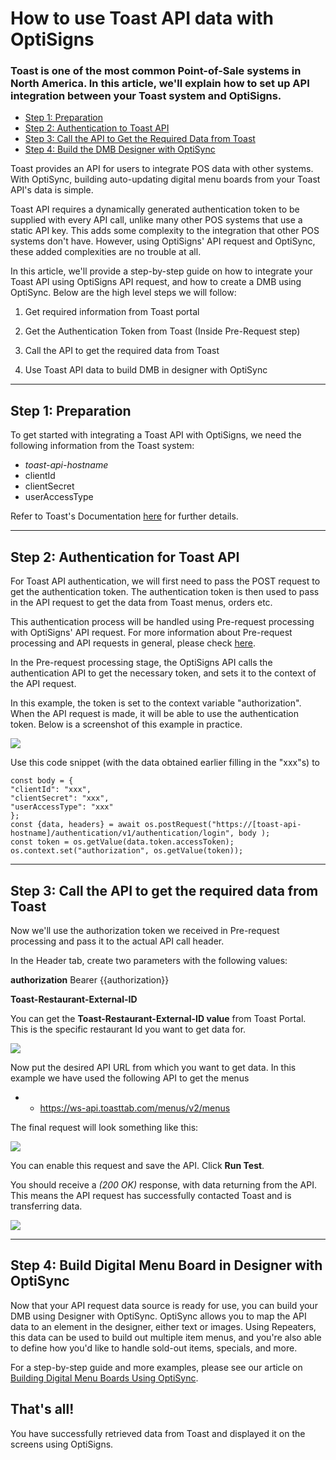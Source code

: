# How to use Toast API data with OptiSigns

### Toast is one of the most common Point-of-Sale systems in North America. In this article, we'll explain how to set up API integration between your Toast system and OptiSigns.

* [Step 1: Preparation](#Step1)
* [Step 2: Authentication to Toast API](#Step2)
* [Step 3: Call the API to Get the Required Data from Toast](#Step3)
* [Step 4: Build the DMB Designer with OptiSync](#Step4)

Toast provides an API for users to integrate POS data with other systems. With OptiSync, building auto-updating digital menu boards from your Toast API's data is simple.

Toast API requires a dynamically generated authentication token to be supplied with every API call, unlike many other POS systems that use a static API key. This adds some complexity to the integration that other POS systems don't have. However, using OptiSigns' API request and OptiSync, these added complexities are no trouble at all.

In this article, we'll provide a step-by-step guide on how to integrate your Toast API using OptiSigns API request, and how to create a DMB using OptiSync. Below are the high level steps we will follow:

1. Get required information from Toast portal

2. Get the Authentication Token from Toast (Inside Pre-Request step)

3. Call the API to get the required data from Toast

4. Use Toast API data to build DMB in designer with OptiSync

---

Step 1: Preparation
-------------------

To get started with integrating a Toast API with OptiSigns, we need the following information from the Toast system:

* *toast-api-hostname*
* clientId
* clientSecret
* userAccessType

Refer to Toast's Documentation [here](https://doc.toasttab.com/doc/devguide/portalHowToBuildAToastIntegration.html) for further details.

---

Step 2: Authentication for Toast API
------------------------------------

For Toast API authentication, we will first need to pass the POST request to get the authentication token. The authentication token is then used to pass in the API request to get the data from Toast menus, orders etc.

This authentication process will be handled using Pre-request processing with OptiSigns' API request. For more information about Pre-request processing and API requests in general, please check [here](https://support.optisigns.com/hc/en-us/articles/22875592994195).

In the Pre-request processing stage, the OptiSigns API calls the authentication API to get the necessary token, and sets it to the context of the API request.

In this example, the token is set to the context variable "authorization". When the API request is made, it will be able to use the authentication token. Below is a screenshot of this example in practice.

![](https://support.optisigns.com/hc/article_attachments/31870675893011)

Use this code snippet (with the data obtained earlier filling in the "xxx"s) to

```
const body = {  
"clientId": "xxx",  
"clientSecret": "xxx",  
"userAccessType": "xxx"  
};  
const {data, headers} = await os.postRequest("https://[toast-api-hostname]/authentication/v1/authentication/login", body );  
const token = os.getValue(data.token.accessToken);  
os.context.set("authorization", os.getValue(token));
```

---

Step 3: Call the API to get the required data from Toast
--------------------------------------------------------

Now we'll use the authorization token we received in Pre-request processing and pass it to the actual API call header.

In the Header tab, create two parameters with the following values:

**authorization** Bearer {{authorization}}

**Toast-Restaurant-External-ID**

You can get the **Toast-Restaurant-External-ID value** from Toast Portal. This is the specific restaurant Id you want to get data for.

![](https://support.optisigns.com/hc/article_attachments/31870675894035)

Now put the desired API URL from which you want to get data. In this example we have used the following API to get the menus

* + <https://ws-api.toasttab.com/menus/v2/menus>

The final request will look something like this:

![](https://support.optisigns.com/hc/article_attachments/31870675898515)

You can enable this request and save the API. Click **Run Test**.

You should receive a *(200 OK)* response, with data returning from the API. This means the API request has successfully contacted Toast and is transferring data.

![](https://support.optisigns.com/hc/article_attachments/31870683910291)

---

Step 4: Build Digital Menu Board in Designer with OptiSync
----------------------------------------------------------

Now that your API request data source is ready for use, you can build your DMB using Designer with OptiSync. OptiSync allows you to map the API data to an element in the designer, either text or images. Using Repeaters, this data can be used to build out multiple item menus, and you're also able to define how you'd like to handle sold-out items, specials, and more.

For a step-by-step guide and more examples, please see our article on [Building Digital Menu Boards Using OptiSync](https://support.optisigns.com/hc/en-us/articles/31860170199955-Integrating-Point-of-Sale-POS-Systems-to-Build-Digital-Menu-Boards-with-OptiSync).

That's all!
-----------

You have successfully retrieved data from Toast and displayed it on the screens using OptiSigns.